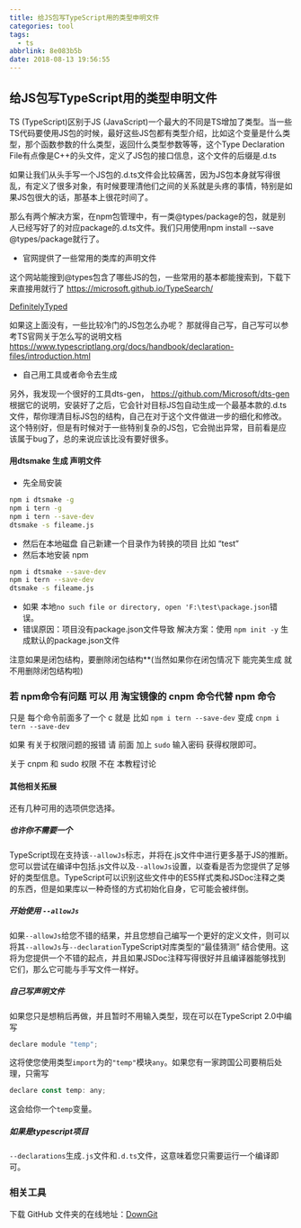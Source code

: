 ```yaml
---
title: 给JS包写TypeScript用的类型申明文件
categories: tool
tags:
  - ts
abbrlink: 8e083b5b
date: 2018-08-13 19:56:55
---
```


## 给JS包写TypeScript用的类型申明文件

TS (TypeScript)区别于JS (JavaScript)一个最大的不同是TS增加了类型。当一些TS代码要使用JS包的时候，最好这些JS包都有类型介绍，比如这个变量是什么类型，那个函数参数的什么类型，返回什么类型参数等等，这个Type Declaration File有点像是C++的头文件，定义了JS包的接口信息，这个文件的后缀是.d.ts

<!-- more -->

如果让我们从头手写一个JS包的.d.ts文件会比较痛苦，因为JS包本身就写得很乱，有定义了很多对象，有时候要理清他们之间的关系就是头疼的事情，特别是如果JS包很大的话，那基本上很花时间了。

那么有两个解决方案，在npm包管理中，有一类@types/package的包，就是别人已经写好了的对应package的.d.ts文件。我们只用使用npm install --save @types/package就行了。

- 官网提供了一些常用的类库的声明文件

这个网站能搜到@types包含了哪些JS的包，一些常用的基本都能搜索到，下载下来直接用就行了
https://microsoft.github.io/TypeSearch/

[DefinitelyTyped](https://github.com/DefinitelyTyped/DefinitelyTyped)

如果这上面没有，一些比较冷门的JS包怎么办呢？
那就得自己写，自己写可以参考TS官网关于怎么写的说明文档
https://www.typescriptlang.org/docs/handbook/declaration-files/introduction.html

- 自己用工具或者命令去生成

另外，我发现一个很好的工具dts-gen，
https://github.com/Microsoft/dts-gen
根据它的说明，安装好了之后，它会针对目标JS包自动生成一个最基本款的.d.ts文件，帮你理清目标JS包的结构，自己在对于这个文件做进一步的细化和修改。
这个特别好，但是有时候对于一些特别复杂的JS包，它会抛出异常，目前看是应该属于bug了，总的来说应该比没有要好很多。

#### 用dtsmake 生成 声明文件

- 先全局安装

```bash
npm i dtsmake -g
npm i tern -g
npm i tern --save-dev
dtsmake -s fileame.js
```

- 然后在本地磁盘 自己新建一个目录作为转换的项目 比如 “test”
- 然后本地安装 npm

```bash
npm i dtsmake --save-dev
npm i tern --save-dev
dtsmake -s fileame.js
```

- 如果 本地`no such file or directory, open 'F:\test\package.json`错误。
- 错误原因：项目没有package.json文件导致 解决方案：使用 `npm init -y`  生成默认的package.json文件



注意如果是闭包结构，要删除闭包结构**(当然如果你在闭包情况下 能完美生成 就不用删除闭包结构啦)

### 若 npm命令有问题 可以 用 淘宝镜像的 cnpm 命令代替 npm 命令  

只是 每个命令前面多了一个 c 就是  比如  `npm i tern --save-dev` 变成 `cnpm i tern --save-dev`

如果 有关于权限问题的报错 请 前面 加上 `sudo`  输入密码 获得权限即可。



关于 cnpm 和 sudo 权限  不在 本教程讨论

#### 其他相关拓展

还有几种可用的选项供您选择。

##### 也许你不需要一个

TypeScript现在支持该`--allowJs`标志，并将在.js文件中进行更多基于JS的推断。您可以尝试在编译中包括.js文件以及`--allowJs`设置，以查看是否为您提供了足够好的类型信息。TypeScript可以识别这些文件中的ES5样式类和JSDoc注释之类的东西，但是如果库以一种奇怪的方式初始化自身，它可能会被绊倒。

##### 开始使用 `--allowJs`

如果`--allowJs`给您不错的结果，并且您想自己编写一个更好的定义文件，则可以将其`--allowJs`与`--declaration`TypeScript对库类型的“最佳猜测” 结合使用。这将为您提供一个不错的起点，并且如果JSDoc注释写得很好并且编译器能够找到它们，那么它可能与手写文件一样好。

##### 自己写声明文件

如果您只是想稍后再做，并且暂时不用输入类型，现在可以在TypeScript 2.0中编写

```js
declare module "temp";
```

这将使您使用类型`import`为的`"temp"`模块`any`。如果您有一家跨国公司要稍后处理，只需写

```js
declare const temp: any;
```

这会给你一个`temp`变量。

##### 如果是typescript项目

`--declarations`生成`.js`文件和`.d.ts`文件，这意味着您只需要运行一个编译即可。

### 相关工具

下载 GitHub 文件夹的在线地址：[DownGit](https://minhaskamal.github.io/DownGit)

